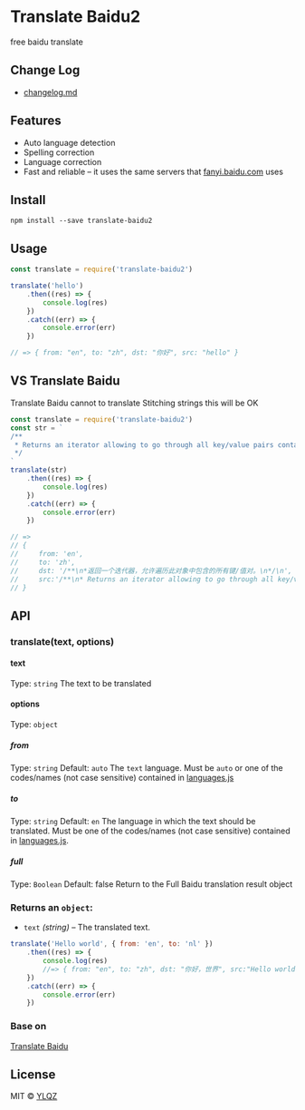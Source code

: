 # Translate Baidu2

free baidu translate

## Change Log

- [changelog.md](https://github.com/YLQZ/translate-baidu/blob/master/CHANGELOG.md)

## Features

- Auto language detection
- Spelling correction
- Language correction
- Fast and reliable – it uses the same servers that [fanyi.baidu.com](https://fanyi.baidu.com) uses

## Install

```
npm install --save translate-baidu2
```

## Usage

```js
const translate = require('translate-baidu2')

translate('hello')
	.then((res) => {
		console.log(res)
	})
	.catch((err) => {
		console.error(err)
	})

// => { from: "en", to: "zh", dst: "你好", src: "hello" }
```

## VS Translate Baidu

Translate Baidu cannot to translate Stitching strings
this will be OK

```js
const translate = require('translate-baidu2')
const str = `
/**
 * Returns an iterator allowing to go through all key/value pairs contained in this object.
 */
`
translate(str)
	.then((res) => {
		console.log(res)
	})
	.catch((err) => {
		console.error(err)
	})

// =>
// {
//     from: 'en',
//     to: 'zh',
//     dst: '/**\n*返回一个迭代器，允许遍历此对象中包含的所有键/值对。\n*/\n',
//     src:'/**\n* Returns an iterator allowing to go through all key/value pairs contained in this object.\n*\n'
// }
```

## API

### translate(text, options)

#### text

Type: `string`
The text to be translated

#### options

Type: `object`

##### from

Type: `string` Default: `auto`
The `text` language. Must be `auto` or one of the codes/names (not case sensitive) contained in [languages.js](https://github.com/YLQZ/translate-baidu/blob/master/src/languages.js)

##### to

Type: `string` Default: `en`
The language in which the text should be translated. Must be one of the codes/names (not case sensitive) contained in [languages.js](https://github.com/YLQZ/translate-baidu/blob/master/src/languages.js).

##### full

Type: `Boolean` Default: false
Return to the Full Baidu translation result object

### Returns an `object`:

- `text` _(string)_ – The translated text.

```js
translate('Hello world', { from: 'en', to: 'nl' })
	.then((res) => {
		console.log(res)
		//=> { from: "en", to: "zh", dst: "你好，世界", src:"Hello world"}
	})
	.catch((err) => {
		console.error(err)
	})
```

### Base on

[Translate Baidu](https://github.com/shikar/NODE_BAIDU_TRANSLATE)

## License

MIT © [YLQZ](1194979849@qq.com)
